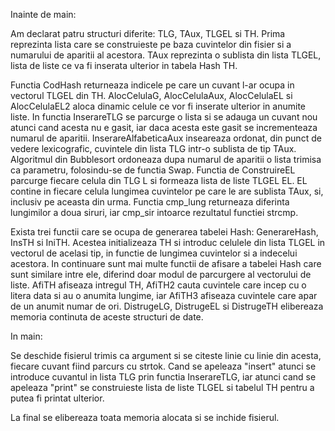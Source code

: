 Inainte de main:

Am declarat patru structuri diferite: TLG, TAux, TLGEL si TH. Prima reprezinta lista
care se construieste pe baza cuvintelor din fisier si a numarului de aparitii
al acestora. TAux reprezinta o sublista din lista TLGEL, lista de liste ce va fi
inserata ulterior in tabela Hash TH.

Functia CodHash returneaza indicele pe care un cuvant l-ar ocupa in vectorul
TLGEL din TH. 
AlocCelulaG, AlocCelulaAux, AlocCelulaEL si AlocCelulaEL2 aloca
dinamic celule ce vor fi inserate ulterior in anumite liste. 
In functia InserareTLG se parcurge o lista si se adauga un cuvant 
nou atunci cand acesta nu e gasit, iar daca acesta este gasit se incrementeaza 
numarul de aparitii.
InserareAlfabeticaAux inseareaza ordonat, din punct de vedere lexicografic,
cuvintele din lista TLG intr-o sublista de tip TAux.
Algoritmul din Bubblesort ordoneaza dupa numarul de aparitii o lista trimisa ca 
parametru, folosindu-se de functia Swap.
Functia de ConstruireEL parcurge fiecare celula din TLG L si formeaza lista de liste TLGEL EL.
EL contine in fiecare celula lungimea cuvintelor pe care le are sublista 
TAux, si, inclusiv pe aceasta din urma.
Functia cmp_lung returneaza diferinta lungimilor a doua siruri, iar cmp_sir
intoarce rezultatul functiei strcmp.

Exista trei functii care se ocupa de generarea tabelei Hash: GenerareHash, 
InsTH si IniTH. Acestea initializeaza TH si introduc celulele din lista TLGEL in
vectorul de acelasi tip, in functie de lungimea cuvintelor si a indecelui acestora. 
In continuare sunt mai multe functii de afisare a tabelei Hash care sunt similare intre ele,
diferind doar modul de parcurgere al vectorului de liste. AfiTH afiseaza intregul TH,
AfiTH2 cauta cuvintele care incep cu o litera data si au o anumita lungime, iar AfiTH3
afiseaza cuvintele care apar de un anumit numar de ori.
DistrugeLG, DistrugeEL si DistrugeTH elibereaza memoria continuta de aceste 
structuri de date.

In main:

Se deschide fisierul trimis ca argument si se citeste linie cu linie din acesta,
fiecare cuvant fiind parcurs cu strtok. Cand se apeleaza "insert" atunci se
introduce cuvantul in lista TLG prin functia InserareTLG, iar atunci cand se 
apeleaza "print" se construieste lista de liste TLGEL si tabelul TH pentru a putea
fi printat ulterior.

La final se elibereaza toata memoria alocata si se inchide fisierul.